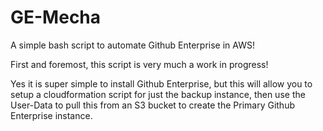 # GE-Mecha
A simple bash script to automate Github Enterprise in AWS! 

First and foremost, this script is very much a work in progress! 

Yes it is super simple to install Github Enterprise, but this will allow you to setup a cloudformation script for just the backup instance, then use the User-Data to pull this from an S3 bucket to create the Primary Github Enterprise instance. 


